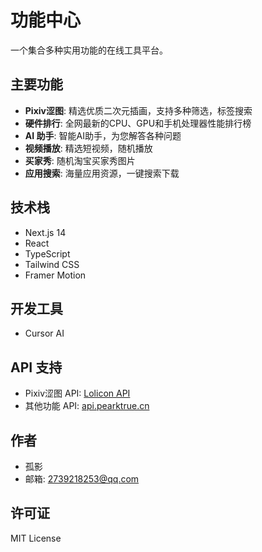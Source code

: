 # 功能中心

一个集合多种实用功能的在线工具平台。

## 主要功能

- **Pixiv涩图**: 精选优质二次元插画，支持多种筛选，标签搜索
- **硬件排行**: 全网最新的CPU、GPU和手机处理器性能排行榜
- **AI 助手**: 智能AI助手，为您解答各种问题
- **视频播放**: 精选短视频，随机播放
- **买家秀**: 随机淘宝买家秀图片
- **应用搜索**: 海量应用资源，一键搜索下载

## 技术栈

- Next.js 14
- React
- TypeScript
- Tailwind CSS
- Framer Motion

## 开发工具

- Cursor AI

## API 支持

- Pixiv涩图 API: [Lolicon API](https://api.lolicon.app)
- 其他功能 API: [api.pearktrue.cn](https://api.pearktrue.cn)

## 作者

- 孤影
- 邮箱: 2739218253@qq.com

## 许可证

MIT License 